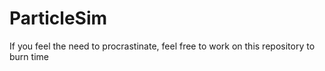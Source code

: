 # ParticleSim
If you feel the need to procrastinate, feel free to work on this repository to burn time
